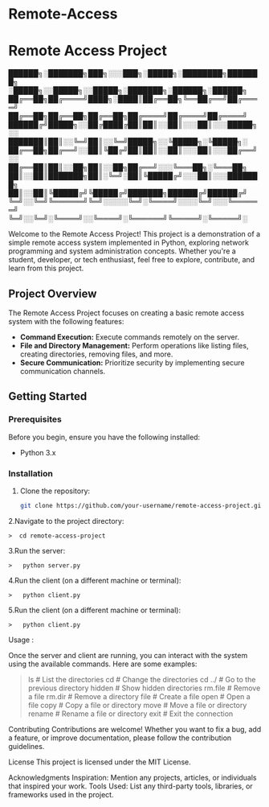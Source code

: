 # Remote-Access

# Remote Access Project

        
██████╗░███████╗███╗░░░███╗░█████╗░████████╗███████╗  ░█████╗░░█████╗░░█████╗░███████╗░██████╗░██████╗
██╔══██╗██╔════╝████╗░████║██╔══██╗╚══██╔══╝██╔════╝  ██╔══██╗██╔══██╗██╔══██╗██╔════╝██╔════╝██╔════╝
██████╔╝█████╗░░██╔████╔██║██║░░██║░░░██║░░░█████╗░░  ███████║██║░░╚═╝██║░░╚═╝█████╗░░╚█████╗░╚█████╗░
██╔══██╗██╔══╝░░██║╚██╔╝██║██║░░██║░░░██║░░░██╔══╝░░  ██╔══██║██║░░██╗██║░░██╗██╔══╝░░░╚═══██╗░╚═══██╗
██║░░██║███████╗██║░╚═╝░██║╚█████╔╝░░░██║░░░███████╗  ██║░░██║╚█████╔╝╚█████╔╝███████╗██████╔╝██████╔╝
╚═╝░░╚═╝╚══════╝╚═╝░░░░░╚═╝░╚════╝░░░░╚═╝░░░╚══════╝  ╚═╝░░╚═╝░╚════╝░░╚════╝░╚══════╝╚═════╝░╚═════╝░

Welcome to the Remote Access Project! This project is a demonstration of a simple remote access system implemented in Python, exploring network programming and system administration concepts. Whether you're a student, developer, or tech enthusiast, feel free to explore, contribute, and learn from this project.

## Project Overview

The Remote Access Project focuses on creating a basic remote access system with the following features:

- **Command Execution:** Execute commands remotely on the server.
- **File and Directory Management:** Perform operations like listing files, creating directories, removing files, and more.
- **Secure Communication:** Prioritize security by implementing secure communication channels.

## Getting Started

### Prerequisites

Before you begin, ensure you have the following installed:

- Python 3.x

### Installation

1. Clone the repository:

   ```bash
   git clone https://github.com/your-username/remote-access-project.git

2.Navigate to the project directory:

    >  cd remote-access-project

3.Run the server:

    >   python server.py


4.Run the client (on a different machine or terminal):

    >   python client.py

5.Run the client (on a different machine or terminal):

    >   python client.py

    
Usage : 

Once the server and client are running, you can interact with the system using the available commands. Here are some examples:

>ls             # List the directories
>cd             # Change the directories
>cd ../         # Go to the previous directory
>hidden         # Show hidden directories
>rm.file        # Remove a file
>rm.dir         # Remove a directory
>file           # Create a file
>open           # Open a file
>copy           # Copy a file or directory
>move           # Move a file or directory
>rename         # Rename a file or directory
>exit           # Exit the connection



Contributing
Contributions are welcome! Whether you want to fix a bug, add a feature, or improve documentation, please follow the contribution guidelines.

License
This project is licensed under the MIT License.

Acknowledgments
Inspiration: Mention any projects, articles, or individuals that inspired your work.
Tools Used: List any third-party tools, libraries, or frameworks used in the project.
